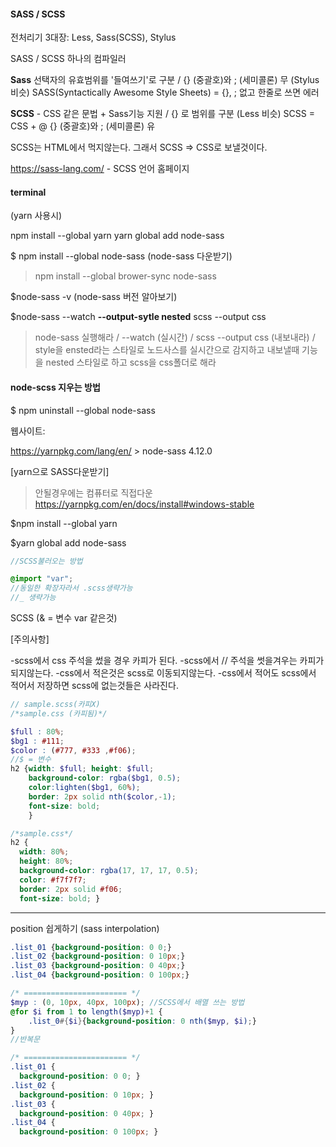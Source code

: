 #### SASS / SCSS

전처리기 3대장: Less, Sass(SCSS), Stylus

SASS / SCSS 하나의 컴파일러

**Sass** 선택자의 유효범위를 '들여쓰기'로 구분 / {} (중괄호)와 ; (세미콜론) 무 (Stylus비슷)
SASS(Syntactically Awesome Style Sheets) = {}, ; 없고 한줄로 쓰면 에러

**SCSS**  - CSS 같은 문법 + Sass기능 지원 / {} 로 범위를 구분 (Less 비슷)
SCSS = CSS + @  {} (중괄호)와 ; (세미콜론) 유



SCSS는 HTML에서 먹지않는다. 그래서 SCSS => CSS로 보낼것이다. 

https://sass-lang.com/ - SCSS 언어 홈페이지

#### terminal

(yarn 사용시)

npm install --global yarn
yarn global add node-sass

$ npm install --global node-sass (node-sass 다운받기)

> npm install --global brower-sync node-sass

$node-sass -v  (node-sass 버전 알아보기)

$node-sass  --watch **--output-sytle nested** scss --output css

> node-sass 실행해라 / --watch (실시간) / scss --output css (내보내라) / style을 ensted라는 스타일로 
> 노드사스를 실시간으로 감지하고 내보낼때 기능을 nested 스타일로 하고 scss을 css폴더로 해라

#### node-scss 지우는 방법

$ npm uninstall --global node-sass

웹사이트: 

https://yarnpkg.com/lang/en/ > node-sass 4.12.0 

[yarn으로 SASS다운받기] 

> 안될경우에는 컴퓨터로 직접다운 https://yarnpkg.com/en/docs/install#windows-stable

$npm install --global yarn

$yarn global add node-sass



```scss
//SCSS불러오는 방법

@import "var";
//동일한 확장자라서 .scss생략가능
//_ 생략가능
```

SCSS (& = 변수 var 같은것)

[주의사항]

-scss에서 css 주석을 썼을 경우 카피가 된다.
-scss에서 // 주석을 썻을겨우는 카피가 되지않는다.
-css에서 적은것은 scss로 이동되지않는다.
-css에서 적어도 scss에서 적어서 저장하면 scss에 없는것들은 사라진다.  

```scss
// sample.scss(카피X)
/*sample.css (카피됨)*/

$full : 80%;
$bg1 : #111;
$color : (#777, #333 ,#f06);
//$ = 변수
h2 {width: $full; height: $full;
	background-color: rgba($bg1, 0.5);
	color:lighten($bg1, 60%);
	border: 2px solid nth($color,-1); 
	font-size: bold;
	} 
```

```css
/*sample.css*/
h2 {
  width: 80%;
  height: 80%;
  background-color: rgba(17, 17, 17, 0.5);
  color: #f7f7f7;
  border: 2px solid #f06;
  font-size: bold; }
```

---

position 쉽게하기 (sass interpolation)

```scss
.list_01 {background-position: 0 0;}
.list_02 {background-position: 0 10px;}
.list_03 {background-position: 0 40px;}
.list_04 {background-position: 0 100px;}

/* ======================= */
$myp : (0, 10px, 40px, 100px); //SCSS에서 배열 쓰는 방법
@for $i from 1 to length($myp)+1 {
	.list_0#{$i}{background-position: 0 nth($myp, $i);}
}
//반복문 
```

```css
/* ======================= */
.list_01 {
  background-position: 0 0; }
.list_02 {
  background-position: 0 10px; }
.list_03 {
  background-position: 0 40px; }
.list_04 {
  background-position: 0 100px; }
```

